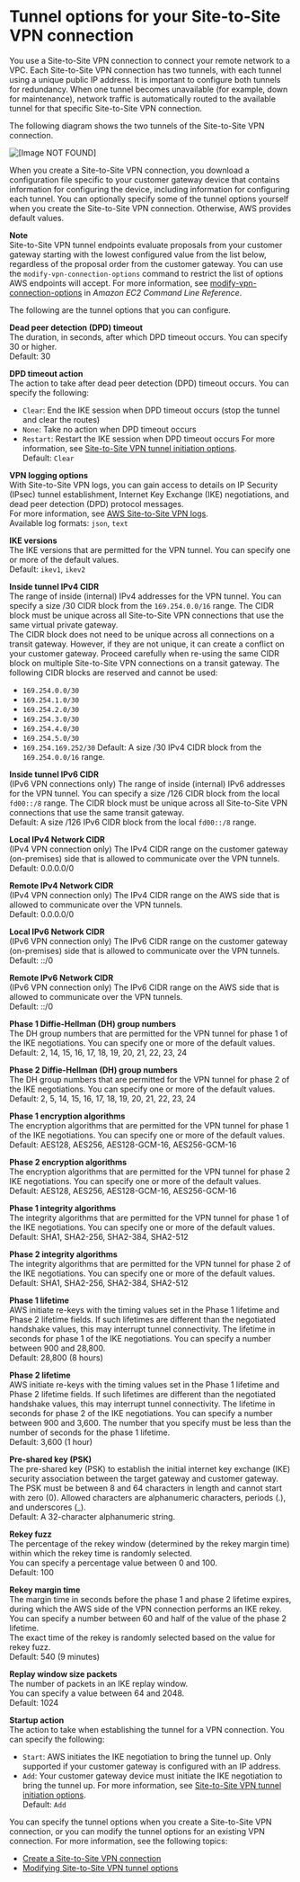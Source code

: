 # Tunnel options for your Site\-to\-Site VPN connection<a name="VPNTunnels"></a>

You use a Site\-to\-Site VPN connection to connect your remote network to a VPC\. Each Site\-to\-Site VPN connection has two tunnels, with each tunnel using a unique public IP address\. It is important to configure both tunnels for redundancy\. When one tunnel becomes unavailable \(for example, down for maintenance\), network traffic is automatically routed to the available tunnel for that specific Site\-to\-Site VPN connection\.

The following diagram shows the two tunnels of the Site\-to\-Site VPN connection\.

![\[Image NOT FOUND\]](http://docs.aws.amazon.com/vpn/latest/s2svpn/images/Multiple_VPN_Tunnels_diagram.png)

When you create a Site\-to\-Site VPN connection, you download a configuration file specific to your customer gateway device that contains information for configuring the device, including information for configuring each tunnel\. You can optionally specify some of the tunnel options yourself when you create the Site\-to\-Site VPN connection\. Otherwise, AWS provides default values\.

**Note**  
Site\-to\-Site VPN tunnel endpoints evaluate proposals from your customer gateway starting with the lowest configured value from the list below, regardless of the proposal order from the customer gateway\. You can use the `modify-vpn-connection-options` command to restrict the list of options AWS endpoints will accept\. For more information, see [modify\-vpn\-connection\-options](https://docs.aws.amazon.com/cli/latest/reference/ec2/modify-vpn-connection-options.html) in *Amazon EC2 Command Line Reference*\.

The following are the tunnel options that you can configure\.

**Dead peer detection \(DPD\) timeout**  
The duration, in seconds, after which DPD timeout occurs\. You can specify 30 or higher\.  
Default: 30

**DPD timeout action**  
The action to take after dead peer detection \(DPD\) timeout occurs\. You can specify the following:  
+ `Clear`: End the IKE session when DPD timeout occurs \(stop the tunnel and clear the routes\)
+ `None`: Take no action when DPD timeout occurs
+ `Restart`: Restart the IKE session when DPD timeout occurs
For more information, see [Site\-to\-Site VPN tunnel initiation options](initiate-vpn-tunnels.md)\.  
Default: `Clear`

**VPN logging options**  
With Site\-to\-Site VPN logs, you can gain access to details on IP Security \(IPsec\) tunnel establishment, Internet Key Exchange \(IKE\) negotiations, and dead peer detection \(DPD\) protocol messages\.  
For more information, see [AWS Site\-to\-Site VPN logs](monitoring-logs.md)\.  
Available log formats: `json`, `text`

**IKE versions**  
The IKE versions that are permitted for the VPN tunnel\. You can specify one or more of the default values\.  
Default: `ikev1`, `ikev2`

**Inside tunnel IPv4 CIDR**  
The range of inside \(internal\) IPv4 addresses for the VPN tunnel\. You can specify a size /30 CIDR block from the `169.254.0.0/16` range\. The CIDR block must be unique across all Site\-to\-Site VPN connections that use the same virtual private gateway\.  
The CIDR block does not need to be unique across all connections on a transit gateway\. However, if they are not unique, it can create a conflict on your customer gateway\. Proceed carefully when re\-using the same CIDR block on multiple Site\-to\-Site VPN connections on a transit gateway\.
The following CIDR blocks are reserved and cannot be used:   
+ `169.254.0.0/30`
+ `169.254.1.0/30`
+ `169.254.2.0/30`
+ `169.254.3.0/30`
+ `169.254.4.0/30`
+ `169.254.5.0/30`
+ `169.254.169.252/30`
Default: A size /30 IPv4 CIDR block from the `169.254.0.0/16` range\.

**Inside tunnel IPv6 CIDR**  
\(IPv6 VPN connections only\) The range of inside \(internal\) IPv6 addresses for the VPN tunnel\. You can specify a size /126 CIDR block from the local `fd00::/8` range\. The CIDR block must be unique across all Site\-to\-Site VPN connections that use the same transit gateway\.  
Default: A size /126 IPv6 CIDR block from the local `fd00::/8` range\.

**Local IPv4 Network CIDR**  
\(IPv4 VPN connection only\) The IPv4 CIDR range on the customer gateway \(on\-premises\) side that is allowed to communicate over the VPN tunnels\.  
Default: 0\.0\.0\.0/0

**Remote IPv4 Network CIDR**  
\(IPv4 VPN connection only\) The IPv4 CIDR range on the AWS side that is allowed to communicate over the VPN tunnels\.   
Default: 0\.0\.0\.0/0

**Local IPv6 Network CIDR**  
\(IPv6 VPN connection only\) The IPv6 CIDR range on the customer gateway \(on\-premises\) side that is allowed to communicate over the VPN tunnels\.  
Default: ::/0

**Remote IPv6 Network CIDR**  
\(IPv6 VPN connection only\) The IPv6 CIDR range on the AWS side that is allowed to communicate over the VPN tunnels\.   
Default: ::/0

**Phase 1 Diffie\-Hellman \(DH\) group numbers**  
The DH group numbers that are permitted for the VPN tunnel for phase 1 of the IKE negotiations\. You can specify one or more of the default values\.  
Default: 2, 14, 15, 16, 17, 18, 19, 20, 21, 22, 23, 24

**Phase 2 Diffie\-Hellman \(DH\) group numbers**  
The DH group numbers that are permitted for the VPN tunnel for phase 2 of the IKE negotiations\. You can specify one or more of the default values\.  
Default: 2, 5, 14, 15, 16, 17, 18, 19, 20, 21, 22, 23, 24

**Phase 1 encryption algorithms**  
The encryption algorithms that are permitted for the VPN tunnel for phase 1 of the IKE negotiations\. You can specify one or more of the default values\.  
Default: AES128, AES256, AES128\-GCM\-16, AES256\-GCM\-16

**Phase 2 encryption algorithms**  
The encryption algorithms that are permitted for the VPN tunnel for phase 2 IKE negotiations\. You can specify one or more of the default values\.  
Default: AES128, AES256, AES128\-GCM\-16, AES256\-GCM\-16

**Phase 1 integrity algorithms**  
The integrity algorithms that are permitted for the VPN tunnel for phase 1 of the IKE negotiations\. You can specify one or more of the default values\.  
Default: SHA1, SHA2\-256, SHA2\-384, SHA2\-512

**Phase 2 integrity algorithms**  
The integrity algorithms that are permitted for the VPN tunnel for phase 2 of the IKE negotiations\. You can specify one or more of the default values\.  
Default: SHA1, SHA2\-256, SHA2\-384, SHA2\-512

**Phase 1 lifetime**  
AWS initiate re\-keys with the timing values set in the Phase 1 lifetime and Phase 2 lifetime fields\. If such lifetimes are different than the negotiated handshake values, this may interrupt tunnel connectivity\.
The lifetime in seconds for phase 1 of the IKE negotiations\. You can specify a number between 900 and 28,800\.  
Default: 28,800 \(8 hours\)

**Phase 2 lifetime**  
AWS initiate re\-keys with the timing values set in the Phase 1 lifetime and Phase 2 lifetime fields\. If such lifetimes are different than the negotiated handshake values, this may interrupt tunnel connectivity\.
The lifetime in seconds for phase 2 of the IKE negotiations\. You can specify a number between 900 and 3,600\. The number that you specify must be less than the number of seconds for the phase 1 lifetime\.  
Default: 3,600 \(1 hour\)

**Pre\-shared key \(PSK\)**  
The pre\-shared key \(PSK\) to establish the initial internet key exchange \(IKE\) security association between the target gateway and customer gateway\.   
The PSK must be between 8 and 64 characters in length and cannot start with zero \(0\)\. Allowed characters are alphanumeric characters, periods \(\.\), and underscores \(\_\)\.  
Default: A 32\-character alphanumeric string\.

**Rekey fuzz**  
The percentage of the rekey window \(determined by the rekey margin time\) within which the rekey time is randomly selected\.   
You can specify a percentage value between 0 and 100\.  
Default: 100

**Rekey margin time**  
The margin time in seconds before the phase 1 and phase 2 lifetime expires, during which the AWS side of the VPN connection performs an IKE rekey\.   
You can specify a number between 60 and half of the value of the phase 2 lifetime\.  
The exact time of the rekey is randomly selected based on the value for rekey fuzz\.  
Default: 540 \(9 minutes\)

**Replay window size packets**  
The number of packets in an IKE replay window\.   
You can specify a value between 64 and 2048\.  
Default: 1024

**Startup action**  
The action to take when establishing the tunnel for a VPN connection\. You can specify the following:   
+ `Start`: AWS initiates the IKE negotiation to bring the tunnel up\. Only supported if your customer gateway is configured with an IP address\.
+ `Add`: Your customer gateway device must initiate the IKE negotiation to bring the tunnel up\.
For more information, see [Site\-to\-Site VPN tunnel initiation options](initiate-vpn-tunnels.md)\.  
Default: `Add`

You can specify the tunnel options when you create a Site\-to\-Site VPN connection, or you can modify the tunnel options for an existing VPN connection\. For more information, see the following topics:
+ [Create a Site\-to\-Site VPN connection](SetUpVPNConnections.md#vpn-create-vpn-connection)
+ [Modifying Site\-to\-Site VPN tunnel options](modify-vpn-tunnel-options.md)